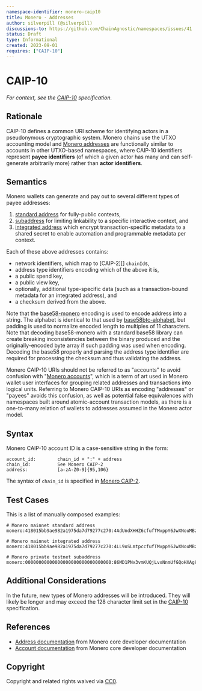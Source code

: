 ```yaml
---
namespace-identifier: monero-caip10
title: Monero - Addresses
author: silverpill (@silverpill)
discussions-to: https://github.com/ChainAgnostic/namespaces/issues/41
status: Draft
type: Informational
created: 2023-09-01
requires: ["CAIP-10"]
---
```


# CAIP-10

*For context, see the [CAIP-10][] specification.*

## Rationale

CAIP-10 defines a common URI scheme for identifying actors in a pseudonymous cryptographic system.
Monero chains use the UTXO accounting model and [Monero addresses][] are functionally similar to accounts in other UTXO-based namespaces, where CAIP-10 identifiers represent **payee identifiers** (of which a given actor has many and can self-generate arbitrarily more) rather than **actor identifiers**.

## Semantics

Monero wallets can generate and pay out to several different types of payee addresses: 
1. [standard address](https://monerodocs.org/public-address/standard-address/) for fully-public contexts, 
1. [subaddress](https://monerodocs.org/public-address/subaddress/) for limiting linkability to a specific interactive context, and 
1. [integrated address](https://monerodocs.org/public-address/integrated-address/) which encrypt transaction-specific metadata to a shared secret to enable automation and programmable metadata per context. 

Each of these above addresses contains:
- network identifiers, which map to [CAIP-2][] `chainId`s,
- address type identifiers encoding which of the above it is,  
- a public spend key, 
- a public view key,
- optionally, additional type-specific data (such as a transaction-bound metadata for an integrated address), and
- a checksum derived from the above. 
 
Note that the [base58-monero][] encoding is used to encode address into a string.
The alphabet is identical to that used by [base58btc-alphabet][], but padding is used to normalize encoded length to multiples of 11 characters.
Note that decoding base58-monero with a standard base58 library can create breaking inconsistencies between the binary produced and the originally-encoded byte array if such padding was used when encoding.
Decoding the base58 properly and parsing the address type identifier are required for processing the checksum and thus validating the address.

Monero CAIP-10 URIs should not be referred to as "accounts" to avoid confusion  with "[Monero accounts][]", which is a term of art used in Monero wallet user interfaces for grouping related addresses and transactions into logical units.
Referring to Monero CAIP-10 URIs as encoding "addresses" or "payees" avoids this confusion, as well as potential false equivalences with namespaces built around atomic-account transaction models, as there is a one-to-many relation of wallets to addresses assumed in the Monero actor model.

## Syntax

Monero CAIP-10 account ID is a case-sensitive string in the form:

```
account_id:        chain_id + ":" + address
chain_id:          See Monero CAIP-2
address:           [a-zA-Z0-9]{95,106}
```

The syntax of `chain_id` is specified in [Monero CAIP-2][].

## Test Cases

This is a list of manually composed examples:

```
# Monero mainnet standard address
monero:418015bb9ae982a1975da7d79277c270:4AdUndXHHZ6cfufTMvppY6JwXNouMBzSkbLYfpAV5Usx3skxNgYeYTRj5UzqtReoS44qo9mtmXCqY45DJ852K5Jv2684Rge

# Monero mainnet integrated address
monero:418015bb9ae982a1975da7d79277c270:4LL9oSLmtpccfufTMvppY6JwXNouMBzSkbLYfpAV5Usx3skxNgYeYTRj5UzqtReoS44qo9mtmXCqY45DJ852K5Jv2bYXZKKQePHES9khPK

# Monero private testnet subaddress
monero:00000000000000000000000000000000:86MD1PNx3vmKUQjLvxNnmUfGQoHXAg8x56Nq97KrziKj5K8ACnpNUYx2KjiNAczP3igo7uUUUoGssDvKuZ7UUEoM1A8cvZs
```

## Additional Considerations

In the future, new types of Monero addresses will be introduced. 
They will likely be longer and may exceed the 128 character limit set in the [CAIP-10][] specification.

## References

- [Address documentation][Monero Addresses] from Monero core developer documentation
- [Account documentation][Monero Accounts] from Monero core developer documentation

[CAIP-10]: https://github.com/ChainAgnostic/CAIPs/blob/master/CAIPs/caip-10.md
[Monero addresses]: https://www.getmonero.org/resources/moneropedia/address.html
[Monero accounts]: https://www.getmonero.org/resources/moneropedia/account.html
[base58-monero]: https://monerodocs.org/cryptography/base58/
[Monero CAIP-2]: https://github.com/ChainAgnostic/namespaces/blob/main/monero/caip2.md
[base58btc]: https://datatracker.ietf.org/doc/html/draft-msporny-base58-02
[base58btc-alphabet]: https://datatracker.ietf.org/doc/html/draft-msporny-base58-02#section-21

## Copyright

Copyright and related rights waived via [CC0](https://creativecommons.org/publicdomain/zero/1.0/).
